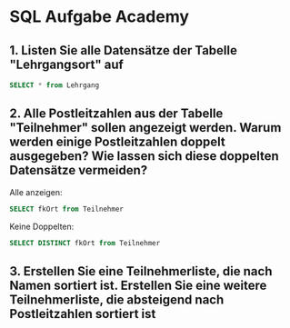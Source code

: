 # SQL Aufgabe Academy

## 1. Listen Sie alle Datensätze der Tabelle "Lehrgangsort" auf

```sql
SELECT * from Lehrgang
```

## 2. Alle Postleitzahlen aus der Tabelle "Teilnehmer" sollen angezeigt werden. Warum werden einige Postleitzahlen doppelt ausgegeben? Wie lassen sich diese doppelten Datensätze vermeiden?

Alle anzeigen:

```sql
SELECT fkOrt from Teilnehmer
```

Keine Doppelten:

```sql
SELECT DISTINCT fkOrt from Teilnehmer
```

## 3. Erstellen Sie eine Teilnehmerliste, die nach Namen sortiert ist. Erstellen Sie eine weitere Teilnehmerliste, die absteigend nach Postleitzahlen sortiert ist

```sql

```
